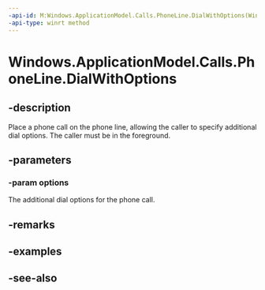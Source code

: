 ----api-id: M:Windows.ApplicationModel.Calls.PhoneLine.DialWithOptions(Windows.ApplicationModel.Calls.PhoneDialOptions)
-api-type: winrt method
---<!-- Method syntaxpublic void DialWithOptions(Windows.ApplicationModel.Calls.PhoneDialOptions options)--># Windows.ApplicationModel.Calls.PhoneLine.DialWithOptions## -descriptionPlace a phone call on the phone line, allowing the caller to specify additional dial options. The caller must be in the foreground.## -parameters### -param optionsThe additional dial options for the phone call.## -remarks## -examples## -see-also